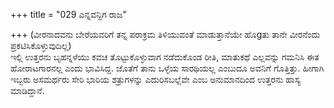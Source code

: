 +++
title = "029 ಎನ್ನವನ್ದಿಗ ರಾಜ"

+++
(ವೀರನಾದವನು ಬೇರೆಯವರಿಗೆ ತನ್ನ ಪರಾಕ್ರಮ ತಿಳಿಯುವಂತೆ ಮಾಡುತ್ತಾನೆಯೇ ಹೊgತು  ತಾನೇ ವೀರನೆಂದು ಪ್ರಕಟಿಸಿಕೊಳ್ಳುವುದಿಲ್ಲ)  
ಇಲ್ಲಿ ಉತ್ತರನು ಬೃಹನ್ನಳೆಯು ಕವಚ ತೊಟ್ಟುಕೊಳ್ಳುವಾಗ ನಡೆದುಕೊಂಡ ರೀತಿ, ಮಾತುಕಥೆ ಎಲ್ಲವನ್ನು ಗಮನಿಸಿ ಈತ ಹೋರಾಟಗಾರನಲ್ಲ ಎಂದು ಭಾವಿಸಿದ್ದ. ಜೊತೆಗೆ ತಾನು ಒಳ್ಳೆಯ ಸಾರಥಿಯಲ್ಲ ಎಂಬುದೂ ಅವನಿಗೆ ಗೊತ್ತಿತ್ತು. ಹೀಗಾಗಿ ಇಬ್ಬರು ಅಸಮರ್ಥರು ಸೇರಿ ಭಾರಿಯ ಶತ್ರುಗಳನ್ನು ಎದುರಿಸಬಲ್ಲೆವೇ ಎಂಬ ಅನುಮಾನದಿಂದ ಉತ್ತರನು ಹಾಸ್ಯ ಮಾಡಿದ್ದಾನೆ.